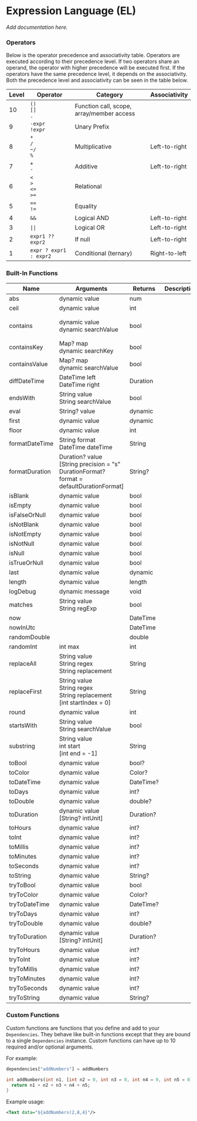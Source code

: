 # Expression Language (EL)

*Add documentation here.*

### Operators

Below is the operator precedence and associativity table. Operators are executed according
to their precedence level. If two operators share an operand, the operator with higher precedence
will be executed first. If the operators have the same precedence level, it depends on the
associativity. Both the precedence level and associativity can be seen in the table below.

| Level | Operator                   | Category                                  | Associativity |
|-------|----------------------------|-------------------------------------------|---------------|
| 10    | `()`<br>`[]`<br>`.`        | Function call, scope, array/member access |               |
| 9     | `-expr`<br>`!expr`         | Unary Prefix                              |               |
| 8     | `*`<br>`/`<br>`~/`<br>`%`  | Multiplicative                            | Left-to-right |
| 7     | `+`<br>`-`                 | Additive                                  | Left-to-right |
| 6     | `<`<br>`>`<br>`<=`<br>`>=` | Relational                                |               |
| 5     | `==`<br>`!=`               | Equality                                  |               |
| 4     | `&&`                       | Logical AND                               | Left-to-right |
| 3     | <code>&#124;&#124;</code>  | Logical OR                                | Left-to-right |
| 2     | `expr1 ?? expr2`           | If null                                   | Left-to-right |
| 1     | `expr ? expr1 : expr2`     | Conditional (ternary)                     | Right-to-left |


### Built-In Functions

| Name           | Arguments                                                                                      | Returns   | Description | Examples                                                                          |
|----------------|------------------------------------------------------------------------------------------------|-----------|-------------|-----------------------------------------------------------------------------------|
| abs            | dynamic value                                                                                  | num       |             |                                                                                   |
| ceil           | dynamic value                                                                                  | int       |             |                                                                                   |
| contains       | dynamic value<br/>dynamic searchValue                                                          | bool      |             | `${contains('I love XWidget', 'love'}`<br/>`${contains(dependencyValue, 'hello'}` |
| containsKey    | Map? map<br/>dynamic searchKey                                                                 | bool      |             |                                                                                   |
| containsValue  | Map? map<br/>dynamic searchValue                                                               | bool      |             |                                                                                   |
| diffDateTime   | DateTime left<br/>DateTime right                                                               | Duration  |             |                                                                                   |
| endsWith       | String value<br/>String searchValue                                                            | bool      |             |                                                                                   |
| eval           | String? value                                                                                  | dynamic   |             |                                                                                   |
| first          | dynamic value                                                                                  | dynamic   |             |                                                                                   |
| floor          | dynamic value                                                                                  | int       |             |                                                                                   |
| formatDateTime | String format<br/>DateTime dateTime                                                            | String    |             |                                                                                   |
| formatDuration | Duration? value<br>[String precision = "s"<br/>DurationFormat? format = defaultDurationFormat] | String?   |             |                                                                                   |
| isBlank        | dynamic value                                                                                  | bool      |             |                                                                                   |
| isEmpty        | dynamic value                                                                                  | bool      |             |                                                                                   |
| isFalseOrNull  | dynamic value                                                                                  | bool      |             |                                                                                   |
| isNotBlank     | dynamic value                                                                                  | bool      |             |                                                                                   |
| isNotEmpty     | dynamic value                                                                                  | bool      |             |                                                                                   |
| isNotNull      | dynamic value                                                                                  | bool      |             |                                                                                   |
| isNull         | dynamic value                                                                                  | bool      |             |                                                                                   |
| isTrueOrNull   | dynamic value                                                                                  | bool      |             |                                                                                   |
| last           | dynamic value                                                                                  | dynamic   |             |                                                                                   |
| length         | dynamic value                                                                                  | length    |             |                                                                                   |
| logDebug       | dynamic message                                                                                | void      |             |                                                                                   |
| matches        | String value<br/>String regExp                                                                 | bool      |             |                                                                                   |
| now            |                                                                                                | DateTime  |             |                                                                                   |
| nowInUtc       |                                                                                                | DateTime  |             |                                                                                   |
| randomDouble   |                                                                                                | double    |             |                                                                                   | 
| randomInt      | int max                                                                                        | int       |             |                                                                                   |
| replaceAll     | String value<br/>String regex<br/>String replacement                                           | String    |             |                                                                                   |
| replaceFirst   | String value<br/>String regex<br/>String replacement<br/>[int startIndex = 0]                  | String    |             |                                                                                   |
| round          | dynamic value                                                                                  | int       |             |                                                                                   |
| startsWith     | String value<br/>String searchValue                                                            | bool      |             |                                                                                   |
| substring      | String value<br/>int start<br/>[int end = -1]                                                  | String    |             |                                                                                   |
| toBool         | dynamic value                                                                                  | bool?     |             |                                                                                   |
| toColor        | dynamic value                                                                                  | Color?    |             |                                                                                   |
| toDateTime     | dynamic value                                                                                  | DateTime? |             |                                                                                   |
| toDays         | dynamic value                                                                                  | int?      |             |                                                                                   |
| toDouble       | dynamic value                                                                                  | double?   |             |                                                                                   |
| toDuration     | dynamic value<br/>[String? intUnit]                                                            | Duration? |             |                                                                                   |
| toHours        | dynamic value                                                                                  | int?      |             |                                                                                   |
| toInt          | dynamic value                                                                                  | int?      |             |                                                                                   |
| toMillis       | dynamic value                                                                                  | int?      |             |                                                                                   |
| toMinutes      | dynamic value                                                                                  | int?      |             |                                                                                   |
| toSeconds      | dynamic value                                                                                  | int?      |             |                                                                                   |
| toString       | dynamic value                                                                                  | String?   |             |                                                                                   |
| tryToBool      | dynamic value                                                                                  | bool      |             |                                                                                   |
| tryToColor     | dynamic value                                                                                  | Color?    |             |                                                                                   |
| tryToDateTime  | dynamic value                                                                                  | DateTime? |             |                                                                                   |
| tryToDays      | dynamic value                                                                                  | int?      |             |                                                                                   |
| tryToDouble    | dynamic value                                                                                  | double?   |             |                                                                                   |
| tryToDuration  | dynamic value<br/>[String? intUnit]                                                            | Duration? |             |                                                                                   |
| tryToHours     | dynamic value                                                                                  | int?      |             |                                                                                   |
| tryToInt       | dynamic value                                                                                  | int?      |             |                                                                                   |
| tryToMillis    | dynamic value                                                                                  | int?      |             |                                                                                   |
| tryToMinutes   | dynamic value                                                                                  | int?      |             |                                                                                   |
| tryToSeconds   | dynamic value                                                                                  | int?      |             |                                                                                   |
| tryToString    | dynamic value                                                                                  | String?   |             |                                                                                   |

### Custom Functions

Custom functions are functions that you define and add to your `Dependencies`. They behave like
built-in functions except that they are bound to a single `Dependencies` instance. Custom functions
can have up to 10 required and/or optional arguments.

For example:

```dart
dependencies["addNumbers"] = addNumbers

int addNumbers(int n1, [int n2 = 0, int n3 = 0, int n4 = 0, int n5 = 0]) {
  return n1 + n2 + n3 + n4 + n5;
}
```

Example usage:
```xml
<Text data="${addNumbers(2,8,4}"/>
```